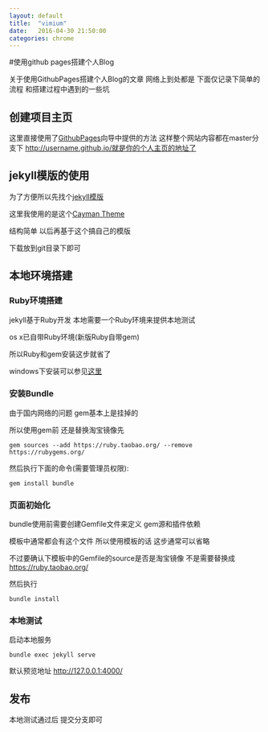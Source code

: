 ```yaml
---
layout: default
title:  "vimium"
date:   2016-04-30 21:50:00
categories: chrome
---
```


#使用github pages搭建个人Blog

关于使用GithubPages搭建个人Blog的文章 网络上到处都是 下面仅记录下简单的流程 和搭建过程中遇到的一些坑

## 创建项目主页

这里直接使用了[GithubPages](https://pages.github.com/)向导中提供的方法 
这样整个网站内容都在master分支下
http://username.github.io/就是你的个人主页的地址了

## jekyll模版的使用

为了方便所以先找个[jekyll模版](http://jekyllthemes.org/)


这里我使用的是这个[Cayman Theme](https://github.com/pietromenna/jekyll-cayman-theme)

结构简单 以后再基于这个搞自己的模版

下载放到git目录下即可

## 本地环境搭建

### Ruby环境搭建

jekyll基于Ruby开发 本地需要一个Ruby环境来提供本地测试

os x已自带Ruby环境(新版Ruby自带gem)

所以Ruby和gem安装这步就省了

windows下安装可以参见[这里](http://www.ruby-lang.org/)

### 安装Bundle

由于国内网络的问题 gem基本上是挂掉的

所以使用gem前 还是替换淘宝镜像先

`gem sources --add https://ruby.taobao.org/ --remove https://rubygems.org/`

然后执行下面的命令(需要管理员权限):

`gem install bundle`

### 页面初始化

bundle使用前需要创建Gemfile文件来定义 gem源和插件依赖

模板中通常都会有这个文件 所以使用模板的话 这步通常可以省略

不过要确认下模板中的Gemfile的source是否是淘宝镜像 不是需要替换成 https://ruby.taobao.org/

然后执行

`bundle install`

### 本地测试

启动本地服务

`bundle exec jekyll serve`

默认预览地址 http://127.0.0.1:4000/

## 发布

本地测试通过后 提交分支即可


